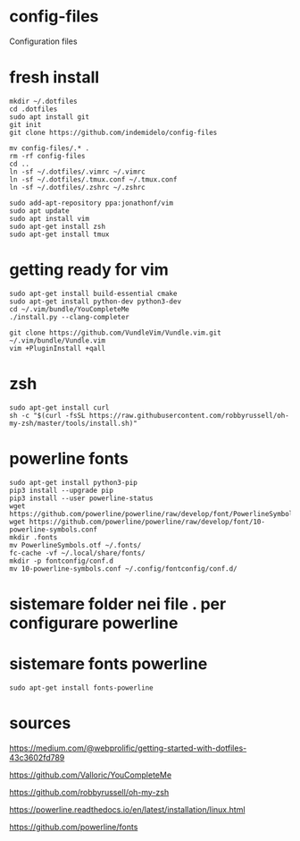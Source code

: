 # config-files
Configuration files

# fresh install
```
mkdir ~/.dotfiles
cd .dotfiles
sudo apt install git
git init
git clone https://github.com/indemidelo/config-files

mv config-files/.* .
rm -rf config-files
cd ..
ln -sf ~/.dotfiles/.vimrc ~/.vimrc
ln -sf ~/.dotfiles/.tmux.conf ~/.tmux.conf
ln -sf ~/.dotfiles/.zshrc ~/.zshrc

sudo add-apt-repository ppa:jonathonf/vim
sudo apt update
sudo apt install vim
sudo apt-get install zsh
sudo apt-get install tmux
```

# getting ready for vim
```
sudo apt-get install build-essential cmake
sudo apt-get install python-dev python3-dev
cd ~/.vim/bundle/YouCompleteMe
./install.py --clang-completer

git clone https://github.com/VundleVim/Vundle.vim.git ~/.vim/bundle/Vundle.vim
vim +PluginInstall +qall
```

# zsh
```
sudo apt-get install curl
sh -c "$(curl -fsSL https://raw.githubusercontent.com/robbyrussell/oh-my-zsh/master/tools/install.sh)"
```

# powerline fonts
```
sudo apt-get install python3-pip
pip3 install --upgrade pip
pip3 install --user powerline-status
wget https://github.com/powerline/powerline/raw/develop/font/PowerlineSymbols.otf
wget https://github.com/powerline/powerline/raw/develop/font/10-powerline-symbols.conf
mkdir .fonts
mv PowerlineSymbols.otf ~/.fonts/
fc-cache -vf ~/.local/share/fonts/
mkdir -p fontconfig/conf.d
mv 10-powerline-symbols.conf ~/.config/fontconfig/conf.d/
```

# sistemare folder nei file . per configurare powerline

# sistemare fonts powerline
```
sudo apt-get install fonts-powerline
```

# sources
https://medium.com/@webprolific/getting-started-with-dotfiles-43c3602fd789

https://github.com/Valloric/YouCompleteMe

https://github.com/robbyrussell/oh-my-zsh

https://powerline.readthedocs.io/en/latest/installation/linux.html

https://github.com/powerline/fonts
